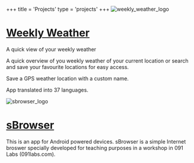 +++
title = 'Projects'
type = 'projects'
+++
![weekly_weather_logo](images/weekly_weather_logo.webp)

# [Weekly Weather](https://repo.codeskraps.com/codeskraps/Weekly-Weather)

A quick view of your weekly weather

A quick overview of you weekly weather of your current location or search and save your favourite locations for easy access.

Save a GPS weather location with a custom name.

App translated into 37 languages.

![sbrowser_logo](images/sbrowser_logo.webp)

# [sBrowser](https://repo.codeskraps.com/codeskraps/sBrowser)

This is an app for Android powered devices. sBrowser is a simple Internet broswer specially developed for teaching purposes in a workshop in 091 Labs (091labs.com).
